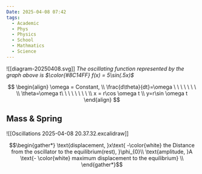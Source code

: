 ```yaml
---
Date: 2025-04-08 07:42
tags:
  - Academic
  - Phys
  - Physics
  - School
  - Mathmatics
  - Science
---
```

![[diagram-20250408.svg]]
 *The oscillating function represented by the graph above is $\color{#8C14FF}  f(x) = 5\sin(.5x)$*
 
$$
\begin{align}
\omega = Constant,
\\
\frac{d\theta}{dt}=\omega \ \ \ \ \ \ \ \\
\theta=\omega t\ \ \ \ \ \ \ \  \\
x = r\cos \omega t \\
y=r\sin \omega t
\end{align}
$$


## Mass & Spring
![[Oscillations 2025-04-08 20.37.32.excalidraw]]

$$\begin{gather*}
\text{displacement, }x\text{ -\color{white} the Distance from the oscillator to the equilibrium(rest), }\phi_{0}\\
\text{amplitude, }A \text{- \color{white} maximum displacement to the equilibrium}
\\
\end{gather*}$$
